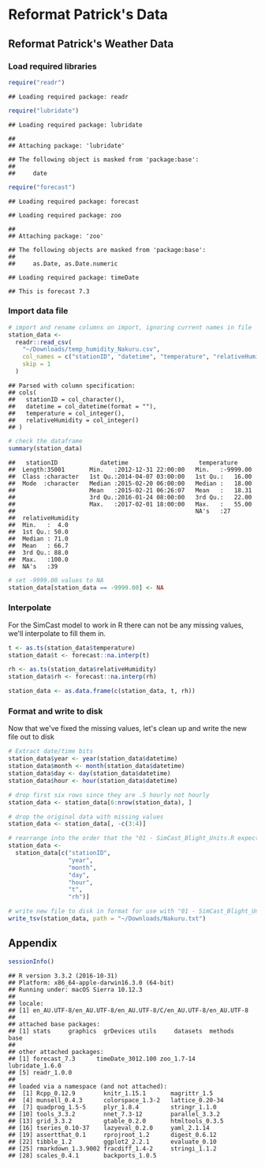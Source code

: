 Reformat Patrick's Data
================

Reformat Patrick's Weather Data
-------------------------------

### Load required libraries

``` r
require("readr")
```

    ## Loading required package: readr

``` r
require("lubridate")
```

    ## Loading required package: lubridate

    ## 
    ## Attaching package: 'lubridate'

    ## The following object is masked from 'package:base':
    ## 
    ##     date

``` r
require("forecast")
```

    ## Loading required package: forecast

    ## Loading required package: zoo

    ## 
    ## Attaching package: 'zoo'

    ## The following objects are masked from 'package:base':
    ## 
    ##     as.Date, as.Date.numeric

    ## Loading required package: timeDate

    ## This is forecast 7.3

### Import data file

``` r
# import and rename columns on import, ignoring current names in file
station_data <-
  readr::read_csv(
    "~/Downloads/temp_humidity_Nakuru.csv",
    col_names = c("stationID", "datetime", "temperature", "relativeHumidity"),
    skip = 1
  )
```

    ## Parsed with column specification:
    ## cols(
    ##   stationID = col_character(),
    ##   datetime = col_datetime(format = ""),
    ##   temperature = col_integer(),
    ##   relativeHumidity = col_integer()
    ## )

``` r
# check the dataframe
summary(station_data)
```

    ##   stationID            datetime                    temperature      
    ##  Length:35001       Min.   :2012-12-31 22:00:00   Min.   :-9999.00  
    ##  Class :character   1st Qu.:2014-04-07 03:00:00   1st Qu.:   16.00  
    ##  Mode  :character   Median :2015-02-20 06:00:00   Median :   18.00  
    ##                     Mean   :2015-02-21 06:26:07   Mean   :   18.31  
    ##                     3rd Qu.:2016-01-24 08:00:00   3rd Qu.:   22.00  
    ##                     Max.   :2017-02-01 18:00:00   Max.   :   55.00  
    ##                                                   NA's   :27        
    ##  relativeHumidity
    ##  Min.   :  4.0   
    ##  1st Qu.: 50.0   
    ##  Median : 71.0   
    ##  Mean   : 66.7   
    ##  3rd Qu.: 88.0   
    ##  Max.   :100.0   
    ##  NA's   :39

``` r
# set -9999.00 values to NA
station_data[station_data == -9999.00] <- NA
```

### Interpolate

For the SimCast model to work in R there can not be any missing values, we'll interpolate to fill them in.

``` r
t <- as.ts(station_data$temperature)
station_data$t <- forecast::na.interp(t)

rh <- as.ts(station_data$relativeHumidity)
station_data$rh <- forecast::na.interp(rh)

station_data <- as.data.frame(c(station_data, t, rh))
```

### Format and write to disk

Now that we've fixed the missing values, let's clean up and write the new file out to disk

``` r
# Extract date/time bits
station_data$year <- year(station_data$datetime)
station_data$month <- month(station_data$datetime)
station_data$day <- day(station_data$datetime)
station_data$hour <- hour(station_data$datetime)

# drop first six rows since they are .5 hourly not hourly
station_data <- station_data[6:nrow(station_data), ]

# drop the original data with missing values
station_data <- station_data[, -c(3:4)]

# rearrange into the order that the "01 - SimCast_Blight_Units.R expects"
station_data <-
  station_data[c("stationID",
                 "year",
                 "month",
                 "day",
                 "hour",
                 "t",
                 "rh")]

# write new file to disk in format for use with "01 - SimCast_Blight_Units.R expects"
write_tsv(station_data, path = "~/Downloads/Nakuru.txt")
```

Appendix
--------

``` r
sessionInfo()
```

    ## R version 3.3.2 (2016-10-31)
    ## Platform: x86_64-apple-darwin16.3.0 (64-bit)
    ## Running under: macOS Sierra 10.12.3
    ## 
    ## locale:
    ## [1] en_AU.UTF-8/en_AU.UTF-8/en_AU.UTF-8/C/en_AU.UTF-8/en_AU.UTF-8
    ## 
    ## attached base packages:
    ## [1] stats     graphics  grDevices utils     datasets  methods   base     
    ## 
    ## other attached packages:
    ## [1] forecast_7.3      timeDate_3012.100 zoo_1.7-14        lubridate_1.6.0  
    ## [5] readr_1.0.0      
    ## 
    ## loaded via a namespace (and not attached):
    ##  [1] Rcpp_0.12.9        knitr_1.15.1       magrittr_1.5      
    ##  [4] munsell_0.4.3      colorspace_1.3-2   lattice_0.20-34   
    ##  [7] quadprog_1.5-5     plyr_1.8.4         stringr_1.1.0     
    ## [10] tools_3.3.2        nnet_7.3-12        parallel_3.3.2    
    ## [13] grid_3.3.2         gtable_0.2.0       htmltools_0.3.5   
    ## [16] tseries_0.10-37    lazyeval_0.2.0     yaml_2.1.14       
    ## [19] assertthat_0.1     rprojroot_1.2      digest_0.6.12     
    ## [22] tibble_1.2         ggplot2_2.2.1      evaluate_0.10     
    ## [25] rmarkdown_1.3.9002 fracdiff_1.4-2     stringi_1.1.2     
    ## [28] scales_0.4.1       backports_1.0.5
